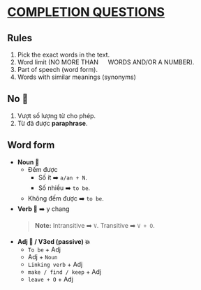 # [COMPLETION QUESTIONS](https://drive.google.com/file/d/1NnMOTvewQ1LaKjUdC0AnZTD84ZUwEd7v/view?usp=sharing)
## Rules
1. Pick the exact words in the text.
2. Word limit (NO MORE THAN ``  `` WORDS AND/OR A NUMBER).
3. Part of speech (word form).
4. Words with similar meanings (synonyms)
## No 🚫
1. Vượt số lượng từ cho phép.
2. Từ đã được **paraphrase**.
## Word form
- **Noun 🧒**
  - Đếm được
    - Số ít ➡️ `` a/an + N ``.
    - Số nhiều ➡️ ``to be``.
  - Không đếm được ➡️ ``to be``.
- **Verb 🏃** ➡️ y chang
  > **Note:** Intransitive ➡️ ``V``. Transitive ➡️ ``V + O``.
- **Adj 🥀 / V3ed (passive) 💥**
  - ``To be`` + Adj
  - Adj + ``Noun``
  - ``Linking verb`` + Adj
  - ``make / find / keep`` + Adj
  - ``leave + O`` + Adj
